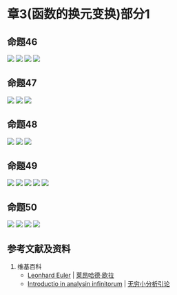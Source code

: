 # 章3(函数的换元变换)部分1

## 命题46

![](/images/无穷级数/欧拉的无穷分析引论中典型的推演实验/章3部分1/46-1.jpg)
![](/images/无穷级数/欧拉的无穷分析引论中典型的推演实验/章3部分1/46-2.jpg)
![](/images/无穷级数/欧拉的无穷分析引论中典型的推演实验/章3部分1/46-3.jpg)
![](/images/无穷级数/欧拉的无穷分析引论中典型的推演实验/章3部分1/46-4.jpg)

## 命题47

![](/images/无穷级数/欧拉的无穷分析引论中典型的推演实验/章3部分1/47-1.jpg)
![](/images/无穷级数/欧拉的无穷分析引论中典型的推演实验/章3部分1/47-2.jpg)
![](/images/无穷级数/欧拉的无穷分析引论中典型的推演实验/章3部分1/47-3.jpg)

## 命题48

![](/images/无穷级数/欧拉的无穷分析引论中典型的推演实验/章3部分1/48-1.jpg)
![](/images/无穷级数/欧拉的无穷分析引论中典型的推演实验/章3部分1/48-2.jpg)
![](/images/无穷级数/欧拉的无穷分析引论中典型的推演实验/章3部分1/48-3.jpg)

## 命题49

![](/images/无穷级数/欧拉的无穷分析引论中典型的推演实验/章3部分1/49-1.jpg)
![](/images/无穷级数/欧拉的无穷分析引论中典型的推演实验/章3部分1/49-2.jpg)
![](/images/无穷级数/欧拉的无穷分析引论中典型的推演实验/章3部分1/49-3.jpg)
![](/images/无穷级数/欧拉的无穷分析引论中典型的推演实验/章3部分1/49-4.jpg)
![](/images/无穷级数/欧拉的无穷分析引论中典型的推演实验/章3部分1/49-5.jpg)

## 命题50

![](/images/无穷级数/欧拉的无穷分析引论中典型的推演实验/章3部分1/50-1.jpg)
![](/images/无穷级数/欧拉的无穷分析引论中典型的推演实验/章3部分1/50-2.jpg)
![](/images/无穷级数/欧拉的无穷分析引论中典型的推演实验/章3部分1/50-3.jpg)
![](/images/无穷级数/欧拉的无穷分析引论中典型的推演实验/章3部分1/50-4.jpg)

## 参考文献及资料

1. 维基百科
	- [Leonhard Euler](https://en.wikipedia.org/wiki/Leonhard_Euler) | [莱昂哈德·欧拉](https://zh.wikipedia.org/wiki/%E8%90%8A%E6%98%82%E5%93%88%E5%BE%B7%C2%B7%E6%AD%90%E6%8B%89) 
	- [Introductio in analysin infinitorum](https://en.wikipedia.org/wiki/Introductio_in_analysin_infinitorum) | [无穷小分析引论](https://zh.wikipedia.org/wiki/%E6%97%A0%E7%A9%B7%E5%B0%8F%E5%88%86%E6%9E%90%E5%BC%95%E8%AE%BA) 




